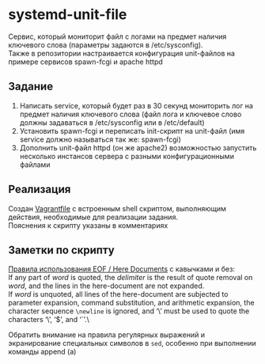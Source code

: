 # systemd-unit-file
Сервис, который мониторит файл с логами на предмет наличия ключевого слова (параметры задаются в /etc/sysconfig).\
Также в репозитории настраивается конфигурация unit-файлов на примере сервисов spawn-fcgi и apache httpd

## Задание
1. Написать service, который будет раз в 30 секунд мониторить лог на предмет наличия ключевого слова (файл лога и ключевое слово должны задаваться в /etc/sysconfig или в /etc/default)
1. Установить spawn-fcgi и переписать init-скрипт на unit-файл (имя service должно называться так же: spawn-fcgi)
1. Дополнить unit-файл httpd (он же apache2) возможностью запустить несколько инстансов сервера с разными конфигурационными файлами

## Реализация
Создан [Vagrantfile](Vagrantfile) с встроенным shell скриптом, выполняющим действия, необходимые для реализации задания.\
Пояснения к скрипту указаны в комментариях

## Заметки по скрипту
[Правила использования EOF / Here Documents](https://www.gnu.org/software/bash/manual/bash.html#Here-Documents) c кавычками и без:\
If any part of *word* is quoted, the *delimiter* is the result of quote removal on *word*, and the lines in the here-document are not expanded.\
If *word* is unquoted, all lines of the here-document are subjected to parameter expansion, command substitution, and arithmetic expansion, the character sequence `\newline` is ignored, and ‘\’ must be used to quote the characters ‘\’, ‘$’, and ‘`’.\

Обратить внимание на правила регулярных выражений и экранирование специальных символов в `sed`, особенно при выполнении команды append (a)